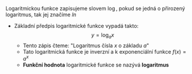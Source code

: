  Logaritmickou funkce zapisujeme slovem $\log$, pokud se jedná o přirozený logaritmus, tak jej značíme $ln$
- Základní předpis logaritmické funkce vypadá takto:
  $$y=\log_{a}x$$
  - Tento zápis čteme: "Logaritmus čísla $x$ o základu $a$"
  - Tato logaritmická funkce je inverzní a k exponenciální funkce $f(x)=a^x$
  - **Funkční hodnota** logaritmické funkce se nazývá **logaritmus**
  
